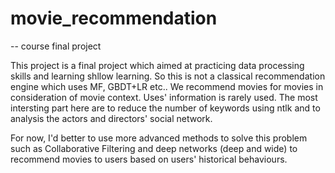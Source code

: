 # movie_recommendation
-- course final project

This project is a final project which aimed at practicing data processing skills and learning shllow learning.
So this is not a classical recommendation engine which uses MF, GBDT+LR etc.. We recommend movies for movies in consideration of movie context. Uses' information is rarely used.
The most intersting part here are to reduce the number of keywords using ntlk and to analysis the actors and directors' social network. 

For now, I'd better to use more advanced methods to solve this problem such as Collaborative Filtering and deep networks (deep and wide) to recommend movies to users based on users' historical behaviours.
